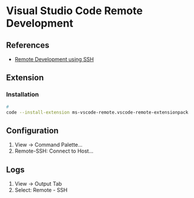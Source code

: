 # Visual Studio Code Remote Development

## References

- [Remote Development using SSH](https://code.visualstudio.com/docs/remote/ssh)

## Extension

### Installation

```sh
#
code --install-extension ms-vscode-remote.vscode-remote-extensionpack
```

## Configuration

<!-- ```sh
cat << EOF >> ~/.ssh/config
Host [hostname]
  RemoteCommand zsh -l
  RequestTTY force
EOF
``` -->

1. View -> Command Palette...
2. Remote-SSH: Connect to Host...

## Logs

1. View -> Output Tab
2. Select: Remote - SSH
